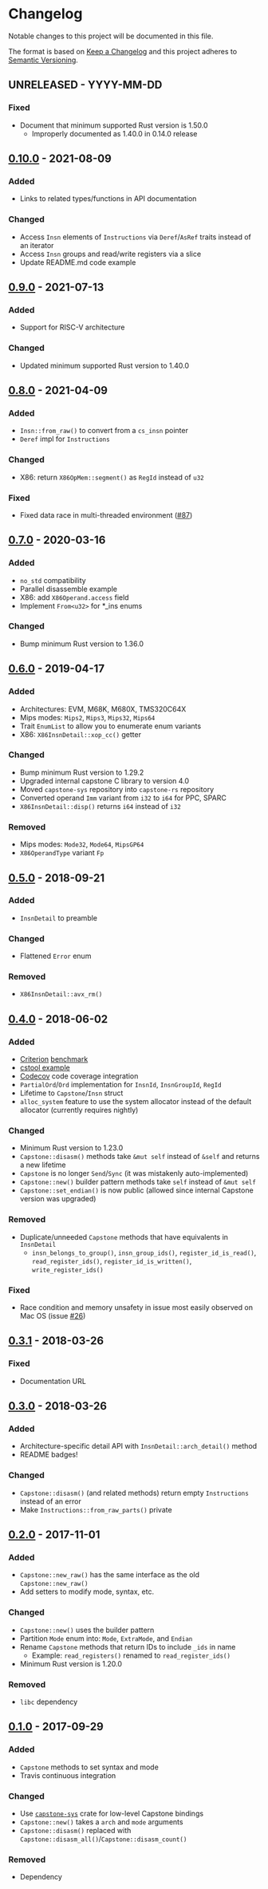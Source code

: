 # Changelog

Notable changes to this project will be documented in this file.

The format is based on [Keep a Changelog](https://keepachangelog.com/en/1.0.0/)
and this project adheres to [Semantic Versioning](https://semver.org/spec/v2.0.0.html).

## UNRELEASED - YYYY-MM-DD
### Fixed
- Document that minimum supported Rust version is 1.50.0
    - Improperly documented as 1.40.0 in 0.14.0 release

## [0.10.0] - 2021-08-09

### Added
- Links to related types/functions in API documentation

### Changed
- Access `Insn` elements of `Instructions` via `Deref`/`AsRef` traits instead of an iterator
- Access `Insn` groups and read/write registers via a slice
- Update README.md code example

## [0.9.0] - 2021-07-13

### Added
- Support for RISC-V architecture

### Changed
- Updated minimum supported Rust version to 1.40.0

## [0.8.0] - 2021-04-09

### Added
- `Insn::from_raw()` to convert from a `cs_insn` pointer
- `Deref` impl for `Instructions`

### Changed
- X86: return `X86OpMem::segment()` as `RegId` instead of `u32`

### Fixed
- Fixed data race in multi-threaded environment ([#87](https://github.com/capstone-rust/capstone-rs/issues/87))

## [0.7.0] - 2020-03-16

### Added
- `no_std` compatibility
- Parallel disassemble example
- X86: add `X86Operand.access` field
- Implement `From<u32>` for *_ins enums

### Changed
- Bump minimum Rust version to 1.36.0

## [0.6.0] - 2019-04-17

### Added
- Architectures: EVM, M68K, M680X, TMS320C64X
- Mips modes: `Mips2`, `Mips3`, `Mips32`, `Mips64`
- Trait `EnumList` to allow you to enumerate enum variants
- X86: `X86InsnDetail::xop_cc()` getter

### Changed
- Bump minimum Rust version to 1.29.2
- Upgraded internal capstone C library to version 4.0
- Moved `capstone-sys` repository into `capstone-rs` repository
- Converted operand `Imm` variant from `i32` to `i64` for PPC, SPARC
- `X86InsnDetail::disp()` returns `i64` instead of `i32`

### Removed
- Mips modes: `Mode32`, `Mode64`, `MipsGP64`
- `X86OperandType` variant `Fp`


## [0.5.0] - 2018-09-21
### Added
- `InsnDetail` to preamble

### Changed
- Flattened `Error` enum

### Removed
- `X86InsnDetail::avx_rm()`


## [0.4.0] - 2018-06-02
### Added
- [Criterion](https://github.com/japaric/criterion.rs) [benchmark](benches)
- [cstool example](examples/cstool.rs)
- [Codecov](https://codecov.io/gh/capstone-rust/capstone-rs) code coverage integration
- `PartialOrd`/`Ord` implementation for `InsnId`, `InsnGroupId`, `RegId`
- Lifetime to `Capstone`/`Insn` struct
- `alloc_system` feature to use the system allocator instead of the default allocator (currently requires nightly)

### Changed
- Minimum Rust version to 1.23.0
- `Capstone::disasm()` methods take `&mut self` instead of `&self` and returns a new lifetime
- `Capstone` is no longer `Send`/`Sync` (it was mistakenly auto-implemented)
- `Capstone::new()` builder pattern methods take `self` instead of `&mut self`
- `Capstone::set_endian()` is now public (allowed since internal Capstone version was upgraded)

### Removed
- Duplicate/unneeded `Capstone` methods that have equivalents in `InsnDetail`
    - `insn_belongs_to_group()`, `insn_group_ids()`, `register_id_is_read()`, `read_register_ids()`,
      `register_id_is_written()`, `write_register_ids()`

### Fixed
- Race condition and memory unsafety in issue most easily observed on Mac OS (issue [#26](https://github.com/capstone-rust/capstone-rs/issues/26))

## [0.3.1] - 2018-03-26
### Fixed
- Documentation URL

## [0.3.0] - 2018-03-26
### Added
- Architecture-specific detail API with `InsnDetail::arch_detail()` method
- README badges!

### Changed
- `Capstone::disasm()` (and related methods) return empty `Instructions` instead of an error
- Make `Instructions::from_raw_parts()` private

## [0.2.0] - 2017-11-01
### Added
- `Capstone::new_raw()` has the same interface as the old `Capstone::new_raw()`
- Add setters to modify mode, syntax, etc.

### Changed
- `Capstone::new()` uses the builder pattern
- Partition `Mode` enum into: `Mode`, `ExtraMode`, and `Endian`
- Rename `Capstone` methods that return IDs to include `_ids` in name
    - Example: `read_registers()` renamed to `read_register_ids()`
- Minimum Rust version is 1.20.0

### Removed
- `libc` dependency

## [0.1.0] - 2017-09-29
### Added
- `Capstone` methods to set syntax and mode
- Travis continuous integration

### Changed
- Use [`capstone-sys`](https://github.com/capstone-rust/capstone-sys) crate for low-level Capstone bindings
- `Capstone::new()` takes a `arch` and `mode` arguments
- `Capstone::disasm()` replaced with `Capstone::disasm_all()`/`Capstone::disasm_count()`

### Removed
- Dependency

[0.10.0]: https://github.com/capstone-rust/capstone-rs/compare/capstone-v0.9.0...capstone-v0.10.0
[0.9.0]: https://github.com/capstone-rust/capstone-rs/compare/capstone-v0.8.0...capstone-v0.9.0
[0.8.0]: https://github.com/capstone-rust/capstone-rs/compare/capstone-v0.7.0...capstone-v0.8.0
[0.7.0]: https://github.com/capstone-rust/capstone-rs/compare/capstone-v0.6.0...capstone-v0.7.0
[0.6.0]: https://github.com/capstone-rust/capstone-rs/compare/v0.5.0...capstone-v0.6.0
[0.5.0]: https://github.com/capstone-rust/capstone-rs/compare/v0.4.0...v0.5.0
[0.4.0]: https://github.com/capstone-rust/capstone-rs/compare/v0.3.1...v0.4.0
[0.3.1]: https://github.com/capstone-rust/capstone-rs/compare/v0.3.0...v0.3.1
[0.3.0]: https://github.com/capstone-rust/capstone-rs/compare/v0.2.0...v0.3.0
[0.2.0]: https://github.com/capstone-rust/capstone-rs/compare/v0.1.0...v0.2.0
[0.1.0]: https://github.com/capstone-rust/capstone-rs/releases/tag/v0.1.0
